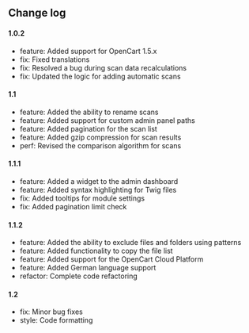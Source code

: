 ## Change log

#### 1.0.2

* feature: Added support for OpenCart 1.5.x
* fix: Fixed translations
* fix: Resolved a bug during scan data recalculations
* fix: Updated the logic for adding automatic scans

#### 1.1

* feature: Added the ability to rename scans
* feature: Added support for custom admin panel paths
* feature: Added pagination for the scan list
* feature: Added gzip compression for scan results
* perf: Revised the comparison algorithm for scans

#### 1.1.1

* feature: Added a widget to the admin dashboard
* feature: Added syntax highlighting for Twig files
* fix: Added tooltips for module settings
* fix: Added pagination limit check

#### 1.1.2

* feature: Added the ability to exclude files and folders using patterns
* feature: Added functionality to copy the file list
* feature: Added support for the OpenCart Cloud Platform
* feature: Added German language support
* refactor: Complete code refactoring

#### 1.2

* fix: Minor bug fixes
* style: Code formatting

